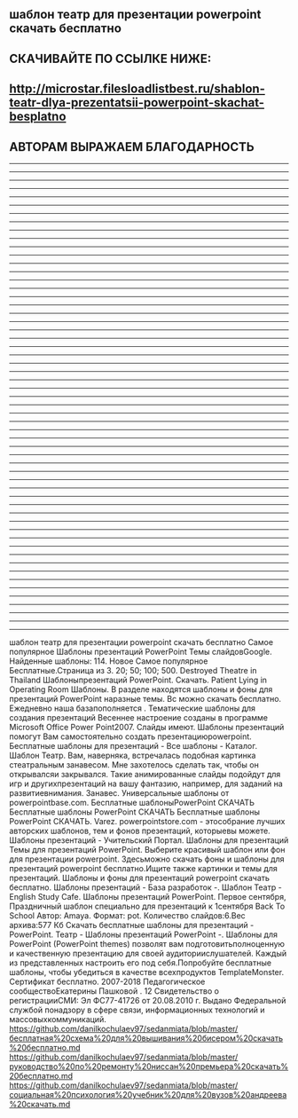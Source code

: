шаблон театр для презентации powerpoint скачать бесплатно
--------------------------------------------------
СКАЧИВАЙТЕ ПО ССЫЛКЕ НИЖЕ:
--------------------------------------------------
http://microstar.filesloadlistbest.ru/shablon-teatr-dlya-prezentatsii-powerpoint-skachat-besplatno
--------------------------------------------------
АВТОРАМ ВЫРАЖАЕМ БЛАГОДАРНОСТЬ
--------------------------------------------------
--------------------------------------------------
--------------------------------------------------
--------------------------------------------------
--------------------------------------------------
--------------------------------------------------
--------------------------------------------------
--------------------------------------------------
--------------------------------------------------
--------------------------------------------------
--------------------------------------------------
--------------------------------------------------
--------------------------------------------------
--------------------------------------------------
--------------------------------------------------
--------------------------------------------------
--------------------------------------------------
--------------------------------------------------
--------------------------------------------------
--------------------------------------------------
--------------------------------------------------
--------------------------------------------------
--------------------------------------------------
--------------------------------------------------
--------------------------------------------------
--------------------------------------------------
--------------------------------------------------
--------------------------------------------------
--------------------------------------------------
--------------------------------------------------
--------------------------------------------------
--------------------------------------------------
--------------------------------------------------
--------------------------------------------------
--------------------------------------------------
--------------------------------------------------
--------------------------------------------------
--------------------------------------------------
--------------------------------------------------
--------------------------------------------------
--------------------------------------------------
--------------------------------------------------
--------------------------------------------------
--------------------------------------------------
--------------------------------------------------
--------------------------------------------------
--------------------------------------------------
--------------------------------------------------
--------------------------------------------------
--------------------------------------------------
--------------------------------------------------
--------------------------------------------------
--------------------------------------------------
--------------------------------------------------
--------------------------------------------------
--------------------------------------------------
--------------------------------------------------
--------------------------------------------------
шаблон театр для презентации powerpoint скачать бесплатно Самое популярное Шаблоны презентаций PowerPoint  Темы слайдовGoogle. Найденные шаблоны: 114. Новое Самое популярное Бесплатные.Страница из 3. 20; 50; 100; 500. Destroyed Theatre in Thailand Шаблоныпрезентаций PowerPoint. Скачать. Patient Lying in Operating Room Шаблоны. В разделе находятся шаблоны и фоны для презентаций PowerPoint наразные темы.  Вс можно скачать бесплатно. Ежедневно наша базапополняется . Тематические шаблоны для создания презентаций Весеннее настроение созданы в программе Microsoft Office Power Point2007. Слайды имеют. Шаблоны презентаций помогут Вам самостоятельно создать презентациюpowerpoint. Бесплатные шаблоны для презентаций - Все шаблоны - Каталог. Шаблон Театр. Вам, наверняка, встречалась подобная картинка стеатральным занавесом. Мне захотелось сделать так, чтобы он открывалсяи закрывался. Такие анимированные слайды подойдут для игр и другихпрезентаций на вашу фантазию, например, для заданий на развитиевнимания. Занавес. Универсальные шаблоны от powerpointbase.com. Бесплатные шаблоныPowerPoint СКАЧАТЬ  Бесплатные шаблоны PowerPoint СКАЧАТЬ Бесплатные шаблоны PowerPoint СКАЧАТЬ. Varez. powerpointstore.com - этособрание лучших авторских шаблонов, тем и фонов презентаций, которыевы можете. Шаблоны презентаций - Учительский Портал. Шаблоны для презентаций  Темы для презентаций PowerPoint. Выберите красивый шаблон или фон для презентации powerpoint. Здесьможно скачать фоны и шаблоны для презентаций powerpoint бесплатно.Ищите также картинки и темы для презентаций. Шаблоны и фоны для презентаций powerpoint скачать бесплатно. Шаблоны презентаций - База разработок  -. Шаблон Театр - English Study Cafe. Шаблоны презентаций PowerPoint. Первое сентября, Праздничный шаблон специально для презентаций к 1сентября Back To School Автор: Amaya. Формат: pot. Количество слайдов:6.Вес архива:577 Кб
Скачать бесплатные шаблоны для презентаций - PowerPoint. Театр - Шаблоны презентаций PowerPoint -. Шаблоны для PowerPoint (PowerPoint themes) позволят вам подготовитьполноценную и качественную презентацию для своей аудиториислушателей. Каждый из представленных  настроить его под себя.Попробуйте бесплатные шаблоны, чтобы убедиться в качестве всехпродуктов TemplateMonster. Сертификат  бесплатно. 2007-2018 Педагогическое сообществоЕкатерины Пашковой  . 12 Свидетельство о регистрацииСМИ: Эл ФС77-41726 от 20.08.2010 г. Выдано Федеральной службой понадзору в сфере связи, информационных технологий и массовыхкоммуникаций.
https://github.com/danilkochulaev97/sedanmiata/blob/master/бесплатная%20схема%20для%20вышивания%20бисером%20скачать%20бесплатно.md
https://github.com/danilkochulaev97/sedanmiata/blob/master/руководство%20по%20ремонту%20ниссан%20премьера%20скачать%20бесплатно.md
https://github.com/danilkochulaev97/sedanmiata/blob/master/социальная%20психология%20учебник%20для%20вузов%20андреева%20скачать.md